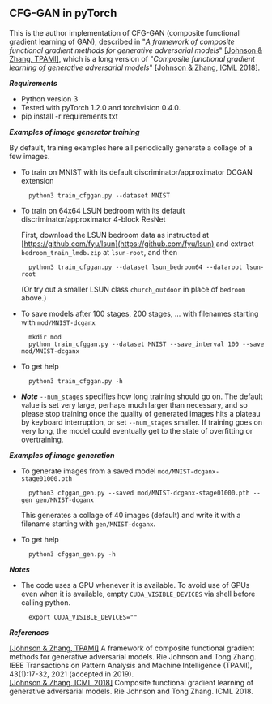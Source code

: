 ## CFG-GAN in pyTorch

This is the author implementation of CFG-GAN (composite functional gradient learning of GAN), described in "*A framework of composite functional gradient methods for generative adversarial models*" [[Johnson & Zhang, TPAMI]](http://riejohnson.com/paper/cfggan-tpami.pdf), which is a long version of "*Composite functional gradient learning of generative adversarial models*" [[Johnson & Zhang, ICML 2018]](https://arxiv.org/abs/1801.06309).  

**_Requirements_**  
* Python version 3
* Tested with pyTorch 1.2.0 and torchvision 0.4.0. 
* pip install -r requirements.txt

**_Examples of image generator training_** 

By default, training examples here all periodically generate a collage of a few images.  

* To train on MNIST with its default discriminator/approximator DCGAN extension

        python3 train_cfggan.py --dataset MNIST
        
* To train on 64x64 LSUN bedroom with its default discriminator/approximator 4-block ResNet

  First, download the LSUN bedroom data as instructed at [https://github.com/fyu/lsun](https://github.com/fyu/lsun) and extract `bedroom_train_lmdb.zip` at `lsun-root`, and then 

        python3 train_cfggan.py --dataset lsun_bedroom64 --dataroot lsun-root
               
  (Or try out a smaller LSUN class `church_outdoor` in place of `bedroom` above.)               
               
* To save models after 100 stages, 200 stages, ... with filenames starting with `mod/MNIST-dcganx`

        mkdir mod
        python train_cfggan.py --dataset MNIST --save_interval 100 --save mod/MNIST-dcganx
                       
* To get help

        python3 train_cfggan.py -h

* **_Note_** `--num_stages` specifies how long training should go on.  The default value is set very large, perhaps much larger than necessary, and so please stop training once the quality of generated images hits a plateau by keyboard interruption, or set `--num_stages` smaller.  If training goes on very long, the model could eventually get to the  state of overfitting or overtraining.  

**_Examples of image generation_**

* To generate images from a saved model `mod/MNIST-dcganx-stage01000.pth`

        python3 cfggan_gen.py --saved mod/MNIST-dcganx-stage01000.pth --gen gen/MNIST-dcganx
        
  This generates a collage of 40 images (default) and write it with a filename starting with `gen/MNIST-dcganx`.        

* To get help

        python3 cfggan_gen.py -h        

**_Notes_** 

* The code uses a GPU whenever it is available.  To avoid use of GPUs even when it is available, 
  empty `CUDA_VISIBLE_DEVICES` via shell before calling python.  
  
        export CUDA_VISIBLE_DEVICES=""      

**_References_**

[[Johnson & Zhang, TPAMI]](http://riejohnson.com/paper/cfggan-tpami.pdf) A framework of composite functional gradient methods for generative adversarial models. Rie Johnson and Tong Zhang.  IEEE Transactions on Pattern Analysis and Machine Intelligence (TPAMI), 43(1):17-32, 2021 (accepted in 2019).   
[[Johnson & Zhang, ICML 2018]](https://arxiv.org/abs/1801.06309) Composite functional gradient learning of generative adversarial models.  Rie Johnson and Tong Zhang.  ICML 2018.  
